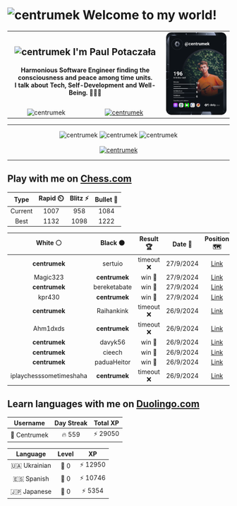 <h1>
  <img
    src="https://emojis.slackmojis.com/emojis/images/1531849430/4246/blob-sunglasses.gif"
    width="30"
    alt="centrumek"
  />
  Welcome to my world!
</h1>

<table>
  <tbody>
    <tr>
      <td align="center" width="70%" colspan="2">
        <h2>
          <img
            src="https://raw.githubusercontent.com/MartinHeinz/MartinHeinz/master/wave.gif"
            width="30px"
            alt="centrumek"
          />
          I'm Paul Potaczała
        </h2>
        <h4>
          Harmonious Software Engineer finding the consciousness and peace among time units.
          <br/>
          I talk about Tech, Self-Development and Well-Being. 🌿🧘🚀
        </h4>
      </td>
      <td width="30%" rowspan="2">
        <a href="https://app.daily.dev/centrumek">
          <img
            src="./devcard.svg"
            alt="centrumek"
          />
        </a>
      </td>
    </tr>
    <tr align="center">
      <td>
        <img
          src="https://komarev.com/ghpvc/?username=centrumek&label=visitors&color=0e75b6&style=flat"
          alt="centrumek"
        >
      </td>
      <td>
        <a href="https://stackoverflow.com/users/14496012/centrumek">
          <img
            src="https://stackoverflow.com/users/flair/14496012.png?theme=dark"
            alt="centrumek"
          >
        </a>
      </td>
    </tr>
  </tbody>
</table>

---
<div align="center">
  <img 
    src="https://github-readme-stats.vercel.app/api?username=centrumek&show_icons=true&count_private=true&theme=dark&hide_border=true&hide=issues,contribs&bg_color=00000000"
    alt="centrumek"
  />
  <img
    src="https://github-readme-stats.vercel.app/api/top-langs/?username=centrumek&layout=compact&hide_border=true&theme=dark&bg_color=00000000&langs_count=6&exclude_repo=air-statistic-app"
    alt="centrumek"
  />
  <img 
    src="https://github-readme-streak-stats.herokuapp.com?user=centrumek&theme=dark&hide_border=true&background=FFFFFF00"
    alt="centrumek"
  />
  <br/>
  <br/>
  <a href="https://www.buymeacoffee.com/centrumek">
    <img
      src="https://cdn.buymeacoffee.com/buttons/v2/default-orange.png"
      height="50"
      width="210"
      alt="centrumek"
    />
  </a>
</div>

---

## Play with me on [Chess.com](https://www.chess.com/member/centrumek)

<div align="center">
<!--START_SECTION:chessStats-->
<!-- Automatically generated with https://github.com/Balastrong/chess-stats-action -->

| Type | Rapid ⏲️ | Blitz ⚡ | Bullet 🔫 |
|:---:|:---:|:---:|:---:|
| Current | 1007 | 958 | 1084 |
| Best | 1132 | 1098 | 1222 |

| White ⚪ | Black ⚫ | Result 🏆 | Date 📅 | Position 🗺️ | Type 🕕 |
|:---:|:---:|:---:|:---:|:---:|:---:|
| **centrumek** | sertuio | timeout ❌ | 27/9/2024 | <a href="http://www.ee.unb.ca/cgi-bin/tervo/fen.pl?select=6k1/4Bppp/p7/3p4/P2r4/6P1/2r4P/6K1 w - -">Link</a> | Bullet |
| Magic323 | **centrumek** | win 🥇 | 27/9/2024 | <a href="http://www.ee.unb.ca/cgi-bin/tervo/fen.pl?select=8/p3k3/5n2/6p1/6P1/5PK1/r7/8 w - -">Link</a> | Bullet |
| **centrumek** | bereketabate | win 🥇 | 27/9/2024 | <a href="http://www.ee.unb.ca/cgi-bin/tervo/fen.pl?select=R7/8/1k2P3/2p2N1p/1pB2B2/5R2/P4K1P/8 b - -">Link</a> | Bullet |
| kpr430 | **centrumek** | win 🥇 | 27/9/2024 | <a href="http://www.ee.unb.ca/cgi-bin/tervo/fen.pl?select=5Q2/p1n5/1kp5/1p1pP2p/7P/2P1P3/PP1K4/7R w - -">Link</a> | Bullet |
| **centrumek** | Raihankink | timeout ❌ | 26/9/2024 | <a href="http://www.ee.unb.ca/cgi-bin/tervo/fen.pl?select=8/6p1/5pkp/8/Rr6/6K1/8/8 w - -">Link</a> | Bullet |
| Ahm1dxds | **centrumek** | timeout ❌ | 26/9/2024 | <a href="http://www.ee.unb.ca/cgi-bin/tervo/fen.pl?select=8/8/1k3P2/3pP3/1P1P4/8/P3KB2/8 b - -">Link</a> | Bullet |
| **centrumek** | davyk56 | win 🥇 | 26/9/2024 | <a href="http://www.ee.unb.ca/cgi-bin/tervo/fen.pl?select=2r2b1r/5p2/5n1p/4p1p1/P1BNkP2/1P4P1/1K5P/3RR3 b - -">Link</a> | Bullet |
| **centrumek** | cieech | win 🥇 | 26/9/2024 | <a href="http://www.ee.unb.ca/cgi-bin/tervo/fen.pl?select=r6k/ppp2r2/5P2/3P2pp/P2Bp3/1KQnP3/8/2q5 b - -">Link</a> | Bullet |
| **centrumek** | paduaHeitor | win 🥇 | 26/9/2024 | <a href="http://www.ee.unb.ca/cgi-bin/tervo/fen.pl?select=5Rk1/6pp/2p5/2Bp4/3P4/4K3/PP5P/8 b - -">Link</a> | Bullet |
| iplaychesssometimeshaha | **centrumek** | timeout ❌ | 26/9/2024 | <a href="http://www.ee.unb.ca/cgi-bin/tervo/fen.pl?select=2k5/p7/1p2Q3/2n1P1r1/5P2/8/PPP5/1K6 b - -">Link</a> | Bullet |

<!--END_SECTION:chessStats-->
</div>

## Learn languages with me on [Duolingo.com](https://www.duolingo.com/profile/Centrumek)

<div align="center">
<!--START_SECTION:duolingoStats-->
<!-- Automatically generated with https://github.com/centrumek/duolingo-readme-stats-->

| Username | Day Streak | Total XP |
|:---:|:---:|:---:|
| 👤 Centrumek | 🔥 559 | ⚡ 29050 |

| Language | Level | XP |
|:---:|:---:|:---:|
| 🇺🇦 Ukrainian | 👑 0 | ⚡ 12950 |
| 🇪🇸 Spanish | 👑 0 | ⚡ 10746 |
| 🇯🇵 Japanese | 👑 0 | ⚡ 5354 |

<!--END_SECTION:duolingoStats-->
</div>
<!--
**centrumek/centrumek** is a ✨ _special_ ✨ repository because its `README.md` (this file) appears on your GitHub profile.

Here are some ideas to get you started:

- 🔭 I’m currently working on ...
- 🌱 I’m currently learning ...
- 👯 I’m looking to collaborate on ...
- 🤔 I’m looking for help with ...
- 💬 Ask me about ...
- 📫 How to reach me: ...
- 😄 Pronouns: ...
- ⚡ Fun fact: ...
-->
